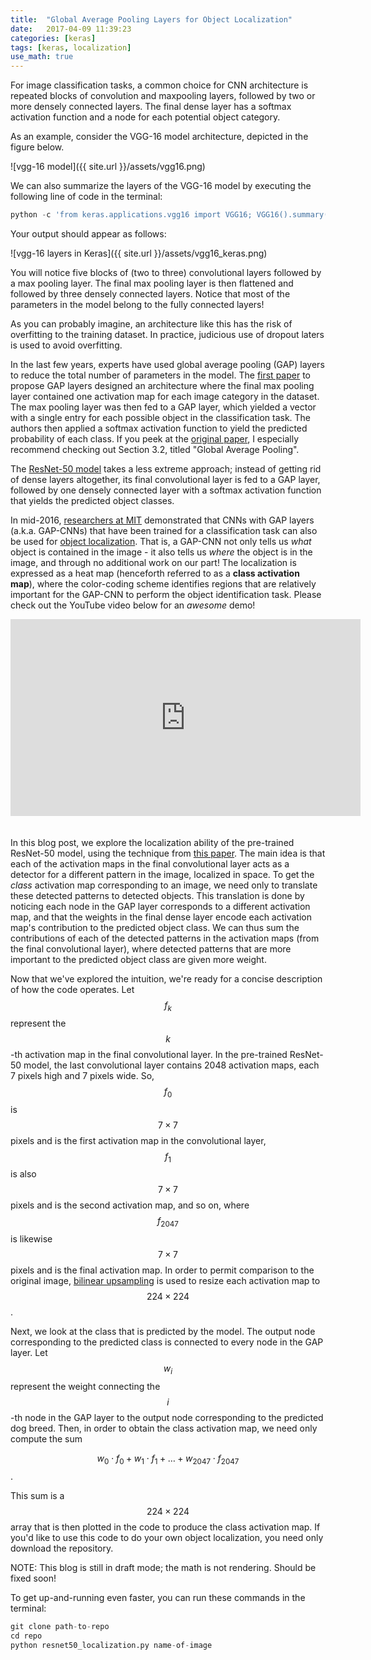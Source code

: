 ```yaml
---
title:  "Global Average Pooling Layers for Object Localization"
date:   2017-04-09 11:39:23
categories: [keras] 
tags: [keras, localization]
use_math: true
---
```


For image classification tasks, a common choice for CNN architecture is repeated blocks of convolution and maxpooling layers, followed by two or more densely connected layers.  The final dense layer has a softmax activation function and a node for each potential object category.  

As an example, consider the VGG-16 model architecture, depicted in the figure below.

![vgg-16 model]({{ site.url }}/assets/vgg16.png)

We can also summarize the layers of the VGG-16 model by executing the following line of code in the terminal:

```	python
python -c 'from keras.applications.vgg16 import VGG16; VGG16().summary()'
```

Your output should appear as follows:

![vgg-16 layers in Keras]({{ site.url }}/assets/vgg16_keras.png)

You will notice five blocks of (two to three) convolutional layers followed by a max pooling layer.  The final max pooling layer is then flattened and followed by three densely connected layers.  Notice that most of the parameters in the model belong to the fully connected layers!

As you can probably imagine, an architecture like this has the risk of overfitting to the training dataset.  In practice, judicious use of dropout laters is used to avoid overfitting.

In the last few years, experts have used global average pooling (GAP) layers to reduce the total number of parameters in the model.  The [first paper](https://arxiv.org/pdf/1312.4400.pdf) to propose GAP layers designed an architecture where the final max pooling layer contained one activation map for each image category in the dataset.  The max pooling layer was then fed to a GAP layer, which yielded a vector with a single entry for each possible object in the classification task.  The authors then applied a softmax activation function to yield the predicted probability of each class.  If you peek at the [original paper](https://arxiv.org/pdf/1312.4400.pdf), I especially recommend checking out Section 3.2, titled "Global Average Pooling".

The [ResNet-50 model](http://ethereon.github.io/netscope/#/gist/db945b393d40bfa26006) takes a less extreme approach; instead of getting rid of dense layers altogether, its final convolutional layer is fed to a GAP layer, followed by one densely connected layer with a softmax activation function that yields the predicted object classes.  

In mid-2016, [researchers at MIT](http://cnnlocalization.csail.mit.edu/Zhou_Learning_Deep_Features_CVPR_2016_paper.pdf) demonstrated that CNNs with GAP layers (a.k.a. GAP-CNNs) that have been trained for a classification task can also be used for [object localization](https://www.youtube.com/watch?v=fZvOy0VXWAI).  That is, a GAP-CNN not only tells us *what* object is contained in the image - it also tells us *where* the object is in the image, and through no additional work on our part!  The localization is expressed as a heat map (henceforth referred to as a __class activation map__), where the color-coding scheme identifies regions that are relatively important for the GAP-CNN to perform the object identification task.  Please check out the YouTube video below for an _awesome_ demo!

<iframe width="560" height="315" style="padding:0px 0px 20px 0px;" src="https://www.youtube.com/embed/fZvOy0VXWAI?rel=0" frameborder="0" allowfullscreen></iframe>

In this blog post, we explore the localization ability of the pre-trained ResNet-50 model, using the technique from [this paper](http://cnnlocalization.csail.mit.edu/Zhou_Learning_Deep_Features_CVPR_2016_paper.pdf).  The main idea is that each of the activation maps in the final convolutional layer acts as a detector for a different pattern in the image, localized in space.  To get the _class_ activation map corresponding to an image, we need only to translate these detected patterns to detected objects.  This translation is done by noticing each node in the GAP layer corresponds to a different activation map, and that the weights in the final dense layer encode each activation map's contribution to the predicted object class.  We can thus sum the contributions of each of the detected patterns in the activation maps (from the final convolutional layer), where detected patterns that are more important to the predicted object class are given more weight.  

Now that we've explored the intuition, we're ready for a concise description of how the code operates.  Let $$f_k$$ represent the $$k$$-th activation map in the final convolutional layer.  In the pre-trained ResNet-50 model, the last convolutional layer contains 2048 activation maps, each 7 pixels high and 7 pixels wide.  So, $$f_0$$ is $$7\times7$$ pixels and is the first activation map in the convolutional layer, $$f_1$$ is also $$7\times7$$ pixels and is the second activation map, and so on, where $$f_{2047}$$ is likewise $$7\times7$$ pixels and is the final activation map.  In order to permit comparison to the original image, [bilinear upsampling](https://docs.scipy.org/doc/scipy-0.18.1/reference/generated/scipy.ndimage.zoom.html#scipy.ndimage.zoom) is used to resize each activation map to $$224 \times 224$$.

Next, we look at the class that is predicted by the model.  The output node corresponding to the predicted class is connected to every node in the GAP layer.  Let $$w_i$$ represent the weight connecting the $$i$$-th node in the GAP layer to the output node corresponding to the predicted dog breed.  Then, in order to obtain the class activation map, we need only compute the sum

$$w_0 \cdot f_0 + w_1 \cdot f_1 + \ldots + w_{2047} \cdot f_{2047}$$.

This sum is a $$224\times 224$$ array that is then plotted in the code to produce the class activation map.  If you'd like to use this code to do your own object localization, you need only download the repository.

NOTE: This blog is still in draft mode; the math is not rendering.  Should be fixed soon!

To get up-and-running even faster, you can run these commands in the terminal:
``` python
git clone path-to-repo
cd repo
python resnet50_localization.py name-of-image
```
